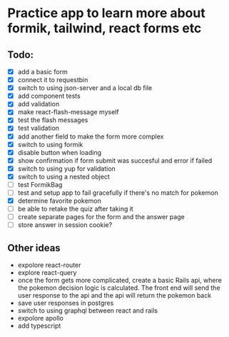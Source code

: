 # Practice app to learn more about formik, tailwind, react forms etc

## Todo:

- [x] add a basic form
- [x] connect it to requestbin
- [x] switch to using json-server and a local db file
- [x] add component tests
- [x] add validation
- [x] make react-flash-message myself
- [x] test the flash messages
- [x] test validation
- [x] add another field to make the form more complex
- [x] switch to using formik
- [x] disable button when loading
- [x] show confirmation if form submit was succesful and error if failed
- [x] switch to using yup for validation
- [x] switch to using a nested object
- [ ] test FormikBag
- [ ] test and setup app to fail gracefully if there's no match for pokemon
- [x] determine favorite pokemon
- [ ] be able to retake the quiz after taking it
- [ ] create separate pages for the form and the answer page
- [ ] store answer in session cookie?

## Other ideas
- expolore react-router
- explore react-query
- once the form gets more complicated, create a basic Rails api, where the pokemon decision logic is calculated. The front end will send the user response to the api and the api will return the pokemon back
- save user responses in postgres
- switch to using graphql between react and rails
- expolore apollo 
- add typescript
